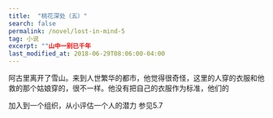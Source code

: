 ```yaml
---
title:  "桃花深处（五）"
search: false
permalink: /novel/lost-in-mind-5
tag: 小说
excerpt: ""山中一别已千年
last_modified_at: 2018-06-29T08:06:00-04:00
---
```


阿古里离开了雪山。来到人世繁华的都市，他觉得很奇怪，这里的人穿的衣服和他救的那个姑娘穿的，很不一样。他没有把自己的衣服作为标准，他们的

加入到一个组织，从小评估一个人的潜力 参见5.7